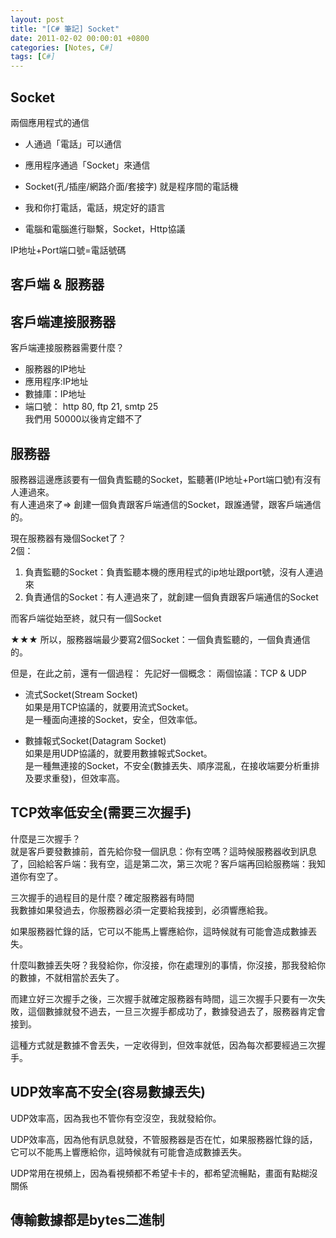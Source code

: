 ```yaml
---
layout: post
title: "[C# 筆記] Socket"
date: 2011-02-02 00:00:01 +0800
categories: [Notes, C#]
tags: [C#]
---
```


## Socket

兩個應用程式的通信 

- 人通過「電話」可以通信
- 應用程序通過「Socket」來通信
- Socket(孔/插座/網路介面/套接字) 就是程序間的電話機
    
- 我和你打電話，電話，規定好的語言
- 電腦和電腦進行聯繫，Socket，Http協議

IP地址+Port端口號=電話號碼

## 客戶端 & 服務器

## 客戶端連接服務器
客戶端連接服務器需要什麼？
- 服務器的IP地址
- 應用程序:IP地址
- 數據庫：IP地址
- 端口號：
http 80, ftp 21, smtp 25  
我們用 50000以後肯定錯不了   

## 服務器
服務器這邊應該要有一個負責監聽的Socket，監聽著(IP地址+Port端口號)有沒有人連過來。  
有人連過來了=> 創建一個負責跟客戶端通信的Socket，跟誰通譬，跟客戶端通信的。  
    
現在服務器有幾個Socket了？  
2個：  
1. 負責監聽的Socket：負責監聽本機的應用程式的ip地址跟port號，沒有人連過來
2. 負責通信的Socket：有人連過來了，就創建一個負責跟客戶端通信的Socket    

而客戶端從始至終，就只有一個Socket    


★★★ 所以，服務器端最少要寫2個Socket：一個負責監聽的，一個負責通信的。    


但是，在此之前，還有一個過程：
先記好一個概念：
兩個協議：TCP & UDP
- 流式Socket(Stream Socket)  
如果是用TCP協議的，就要用流式Socket。  
是一種面向連接的Socket，安全，但效率低。  

- 數據報式Socket(Datagram Socket)  
如果是用UDP協議的，就要用數據報式Socket。  
是一種無連接的Socket，不安全(數據丟失、順序混亂，在接收端要分析重排及要求重發)，但效率高。


## TCP效率低安全(需要三次握手)    

什麼是三次握手？  
就是客戶要發數據前，首先給你發一個訊息：你有空嗎？這時候服務器收到訊息了，回給給客戶端：我有空，這是第二次，第三次呢？客戶端再回給服務端：我知道你有空了。
     
三次握手的過程目的是什麼？確定服務器有時間     
我數據如果發過去，你服務器必須一定要給我接到，必須響應給我。 

如果服務器忙錄的話，它可以不能馬上響應給你，這時候就有可能會造成數據丟失。    

什麼叫數據丟失呀？我發給你，你沒接，你在處理別的事情，你沒接，那我發給你的數據，不就相當於丟失了。     

而建立好三次握手之後，三次握手就確定服務器有時間，這三次握手只要有一次失敗，這個數據就發不過去，一旦三次握手都成功了，數據發過去了，服務器肯定會接到。

這種方式就是數據不會丟失，一定收得到，但效率就低，因為每次都要經過三次握手。


## UDP效率高不安全(容易數據丟失)
 
UDP效率高，因為我也不管你有空沒空，我就發給你。    

UDP效率高，因為他有訊息就發，不管服務器是否在忙，如果服務器忙錄的話，它可以不能馬上響應給你，這時候就有可能會造成數據丟失。    

UDP常用在視頻上，因為看視頻都不希望卡卡的，都希望流暢點，畫面有點糊沒關係

    
## 傳輸數據都是bytes二進制    








